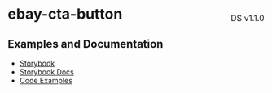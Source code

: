 <h1 style='display: flex; justify-content: space-between; align-items: center;'>
    <span>
        ebay-cta-button
    </span>
    <span style='font-weight: normal; font-size: medium; margin-bottom: -15px;'>
        DS v1.1.0
    </span>
</h1>

## Examples and Documentation

- [Storybook](https://ebay.github.io/evo-web/ebayui-core/?path=/story/buttons-ebay-cta-button)
- [Storybook Docs](https://ebay.github.io/evo-web/ebayui-core/?path=/docs/buttons-ebay-cta-button)
- [Code Examples](https://github.com/eBay/evo-web/tree/main/packages/ebayui-core/src/components/ebay-cta-button/examples)
